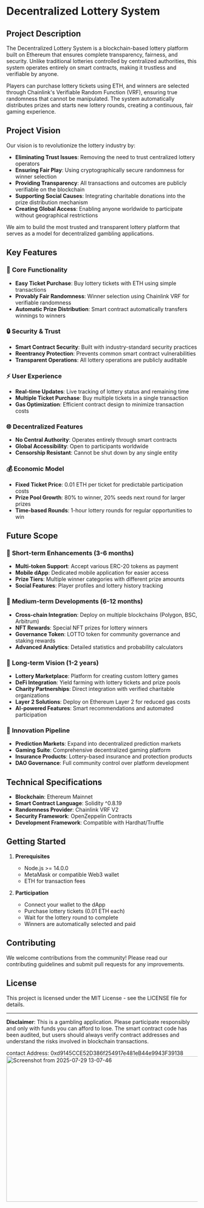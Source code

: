 # Decentralized Lottery System

## Project Description

The Decentralized Lottery System is a blockchain-based lottery platform built on Ethereum that ensures complete transparency, fairness, and security. Unlike traditional lotteries controlled by centralized authorities, this system operates entirely on smart contracts, making it trustless and verifiable by anyone.

Players can purchase lottery tickets using ETH, and winners are selected through Chainlink's Verifiable Random Function (VRF), ensuring true randomness that cannot be manipulated. The system automatically distributes prizes and starts new lottery rounds, creating a continuous, fair gaming experience.

## Project Vision

Our vision is to revolutionize the lottery industry by:

- **Eliminating Trust Issues**: Removing the need to trust centralized lottery operators
- **Ensuring Fair Play**: Using cryptographically secure randomness for winner selection
- **Providing Transparency**: All transactions and outcomes are publicly verifiable on the blockchain
- **Supporting Social Causes**: Integrating charitable donations into the prize distribution mechanism
- **Creating Global Access**: Enabling anyone worldwide to participate without geographical restrictions

We aim to build the most trusted and transparent lottery platform that serves as a model for decentralized gambling applications.

## Key Features

### 🎯 **Core Functionality**
- **Easy Ticket Purchase**: Buy lottery tickets with ETH using simple transactions
- **Provably Fair Randomness**: Winner selection using Chainlink VRF for verifiable randomness
- **Automatic Prize Distribution**: Smart contract automatically transfers winnings to winners

### 🔒 **Security & Trust**
- **Smart Contract Security**: Built with industry-standard security practices
- **Reentrancy Protection**: Prevents common smart contract vulnerabilities
- **Transparent Operations**: All lottery operations are publicly auditable

### ⚡ **User Experience**
- **Real-time Updates**: Live tracking of lottery status and remaining time
- **Multiple Ticket Purchase**: Buy multiple tickets in a single transaction
- **Gas Optimization**: Efficient contract design to minimize transaction costs

### 🌐 **Decentralized Features**
- **No Central Authority**: Operates entirely through smart contracts
- **Global Accessibility**: Open to participants worldwide
- **Censorship Resistant**: Cannot be shut down by any single entity

### 💰 **Economic Model**
- **Fixed Ticket Price**: 0.01 ETH per ticket for predictable participation costs
- **Prize Pool Growth**: 80% to winner, 20% seeds next round for larger prizes
- **Time-based Rounds**: 1-hour lottery rounds for regular opportunities to win

## Future Scope

### 🚀 **Short-term Enhancements (3-6 months)**
- **Multi-token Support**: Accept various ERC-20 tokens as payment
- **Mobile dApp**: Dedicated mobile application for easier access
- **Prize Tiers**: Multiple winner categories with different prize amounts
- **Social Features**: Player profiles and lottery history tracking

### 🎯 **Medium-term Developments (6-12 months)**
- **Cross-chain Integration**: Deploy on multiple blockchains (Polygon, BSC, Arbitrum)
- **NFT Rewards**: Special NFT prizes for lottery winners
- **Governance Token**: LOTTO token for community governance and staking rewards
- **Advanced Analytics**: Detailed statistics and probability calculators

### 🌟 **Long-term Vision (1-2 years)**
- **Lottery Marketplace**: Platform for creating custom lottery games
- **DeFi Integration**: Yield farming with lottery tickets and prize pools
- **Charity Partnerships**: Direct integration with verified charitable organizations
- **Layer 2 Solutions**: Deploy on Ethereum Layer 2 for reduced gas costs
- **AI-powered Features**: Smart recommendations and automated participation

### 🔮 **Innovation Pipeline**
- **Prediction Markets**: Expand into decentralized prediction markets
- **Gaming Suite**: Comprehensive decentralized gaming platform
- **Insurance Products**: Lottery-based insurance and protection products
- **DAO Governance**: Full community control over platform development

## Technical Specifications

- **Blockchain**: Ethereum Mainnet
- **Smart Contract Language**: Solidity ^0.8.19
- **Randomness Provider**: Chainlink VRF V2
- **Security Framework**: OpenZeppelin Contracts
- **Development Framework**: Compatible with Hardhat/Truffle

## Getting Started

1. **Prerequisites**
   - Node.js >= 14.0.0
   - MetaMask or compatible Web3 wallet
   - ETH for transaction fees

2. **Participation**
   - Connect your wallet to the dApp
   - Purchase lottery tickets (0.01 ETH each)
   - Wait for the lottery round to complete
   - Winners are automatically selected and paid

## Contributing

We welcome contributions from the community! Please read our contributing guidelines and submit pull requests for any improvements.

## License

This project is licensed under the MIT License - see the LICENSE file for details.

---

**Disclaimer**: This is a gambling application. Please participate responsibly and only with funds you can afford to lose. The smart contract code has been audited, but users should always verify contract addresses and understand the risks involved in blockchain transactions.

contact Address:
0xd9145CCE52D386f254917e481eB44e9943F39138
<img width="1330" height="383" alt="Screenshot from 2025-07-29 13-07-46" src="https://github.com/user-attachments/assets/17ecdb8b-bd52-4d27-b9e8-c572467fbda6" />

